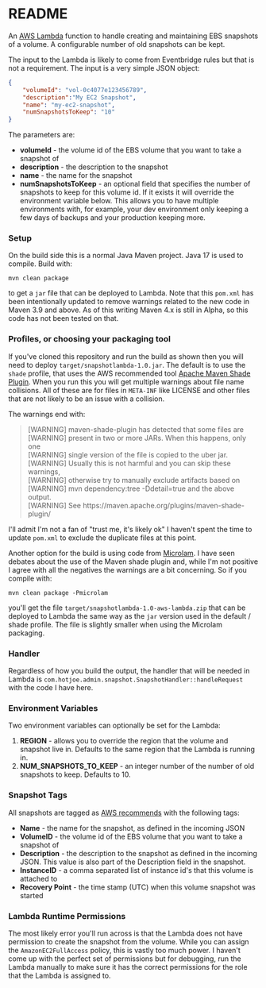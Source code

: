 # README #

An [AWS Lambda](https://aws.amazon.com/lambda/) function to handle creating and maintaining EBS snapshots
of a volume.  A configurable number of old snapshots can be kept.

The input to the Lambda is likely to come from Eventbridge rules but that is not a requirement.  The
input is a very simple JSON object:

```json
{
    "volumeId": "vol-0c4077e123456789",
    "description":"My EC2 Snapshot",
    "name": "my-ec2-snapshot",
    "numSnapshotsToKeep": "10"
}
```

The parameters are:
* **volumeId** - the volume id of the EBS volume that you want to take a snapshot of
* **description** - the description to the snapshot
* **name** - the name for the snapshot
* **numSnapshotsToKeep** - an optional field that specifies the number of snapshots to keep for this volume id.
If it exists it will override the environment variable below.  This allows you to have multiple environments with,
for example, your dev environment only keeping a few days of backups and your production keeping more.

### Setup ###

On the build side this is a normal Java Maven project.  Java 17 is used to compile.  Build with:

`mvn clean package`

to get a `jar` file that can be deployed to Lambda.  Note that this `pom.xml` has been intentionally updated to remove
warnings related to the new code in Maven 3.9 and above.  As of this writing Maven 4.x is still in Alpha, so this
code has not been tested on that.

### Profiles, or choosing your packaging tool ###
If you've cloned this repository and run the build as shown then you will need to deploy
`target/snapshotlambda-1.0.jar`.  The default is to use the `shade` profile, that uses the AWS recommended tool 
[Apache Maven Shade Plugin](https://maven.apache.org/plugins/maven-shade-plugin/).  When you run this you will get
multiple warnings about file name collisions.  All of these are for files in `META-INF` like LICENSE and other files
that are not likely to be an issue with a collision.

The warnings end with:

<blockquote>
[WARNING] maven-shade-plugin has detected that some files are<br />
[WARNING] present in two or more JARs. When this happens, only one<br />
[WARNING] single version of the file is copied to the uber jar.<br />
[WARNING] Usually this is not harmful and you can skip these warnings,<br />
[WARNING] otherwise try to manually exclude artifacts based on<br />
[WARNING] mvn dependency:tree -Ddetail=true and the above output.<br />
[WARNING] See https://maven.apache.org/plugins/maven-shade-plugin/<br />
</blockquote>

I'll admit I'm not a fan of "trust me, it's likely ok"  I haven't spent the time to update `pom.xml` to exclude the
duplicate files at this point.

Another option for the build is using code from [Microlam](https://microlam.io/).  I have seen debates about the
use of the Maven shade plugin and, while I'm not positive I agree with all the negatives the warnings are a bit
concerning.  So if you compile with:

`mvn clean package -Pmicrolam`

you'll get the file `target/snapshotlambda-1.0-aws-lambda.zip` that can be deployed to Lambda the same way as the
`jar` version used in the default / shade profile.  The file is slightly smaller when using the Microlam packaging.

### Handler ###
Regardless of how you build the output, the handler that will be needed in Lambda is
`com.hotjoe.admin.snapshot.SnapshotHandler::handleRequest` with the code I have here.

### Environment Variables ###
Two environment variables can optionally be set for the Lambda:

1) **REGION** - allows you to override the region that the volume and snapshot live in.  Defaults
                to the same region that the Lambda is running in.
2) **NUM_SNAPSHOTS_TO_KEEP** - an integer number of the number of old snapshots to keep.  Defaults to 10.

### Snapshot Tags ###
All snapshots are tagged as
[AWS recommends](https://docs.aws.amazon.com/prescriptive-guidance/latest/backup-recovery/ec2-backup.html#tagging) with
the following tags:
* **Name** - the name for the snapshot, as defined in the incoming JSON
* **VolumeID** - the volume id of the EBS volume that you want to take a snapshot of
* **Description** - the description to the snapshot as defined in the incoming JSON.  This value is also part of the
Description field in the snapshot.
* **InstanceID** - a comma separated list of instance id's that this volume is attached to
* **Recovery Point** - the time stamp (UTC) when this volume snapshot was started

### Lambda Runtime Permissions ###
The most likely error you'll run across is that the Lambda does not have permission to create the snapshot from the
volume.  While you can assign the `AmazonEC2FullAccess` policy, this is vastly too much power.  I haven't come up with
the perfect set of permissions but for debugging, run the Lambda manually to make sure it has the correct permissions 
for the role that the Lambda is assigned to.

